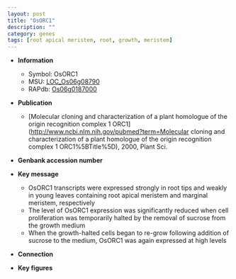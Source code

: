 ```yaml
---
layout: post
title: "OsORC1"
description: ""
category: genes
tags: [root apical meristem, root, growth, meristem]
---
```


* **Information**  
    + Symbol: OsORC1  
    + MSU: [LOC_Os06g08790](http://rice.plantbiology.msu.edu/cgi-bin/ORF_infopage.cgi?orf=LOC_Os06g08790)  
    + RAPdb: [Os06g0187000](http://rapdb.dna.affrc.go.jp/viewer/gbrowse_details/irgsp1?name=Os06g0187000)  

* **Publication**  
    + [Molecular cloning and characterization of a plant homologue of the origin recognition complex 1 ORC1](http://www.ncbi.nlm.nih.gov/pubmed?term=Molecular cloning and characterization of a plant homologue of the origin recognition complex 1 ORC1%5BTitle%5D), 2000, Plant Sci.

* **Genbank accession number**  

* **Key message**  
    + OsORC1 transcripts were expressed strongly in root tips and weakly in young leaves containing root apical meristem and marginal meristem, respectively
    + The level of OsORC1 expression was significantly reduced when cell proliferation was temporarily halted by the removal of sucrose from the growth medium
    + When the growth-halted cells began to re-grow following addition of sucrose to the medium, OsORC1 was again expressed at high levels

* **Connection**  

* **Key figures**  


